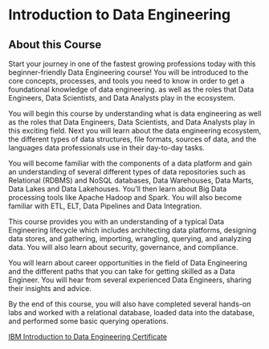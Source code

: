 # Introduction to Data Engineering

## About this Course
Start your journey in one of the fastest growing professions today with this beginner-friendly Data Engineering course! You will be introduced to the core concepts, processes, and tools you need to know in order to get a foundational knowledge of data engineering. as well as the roles that Data Engineers, Data Scientists, and Data Analysts play in the ecosystem. 

You will begin this course by understanding what is data engineering as well as the roles that Data Engineers, Data Scientists, and Data Analysts play in this exciting field. Next you will learn about the data engineering ecosystem, the different types of data structures, file formats, sources of data, and the languages data professionals use in their day-to-day tasks. 

You will become familiar with the components of a data platform and gain an understanding of several different types of data repositories such as Relational (RDBMS) and NoSQL databases, Data Warehouses, Data Marts, Data Lakes and Data Lakehouses. You’ll then learn about Big Data processing tools like Apache Hadoop and Spark. You will also become familiar with ETL, ELT, Data Pipelines and Data Integration. 

This course provides you with an understanding of a typical Data Engineering lifecycle which includes architecting data platforms, designing data stores, and gathering, importing, wrangling, querying, and analyzing data. You will also learn about security, governance, and compliance.  

You will learn about career opportunities in the field of Data Engineering and the different paths that you can take for getting skilled as a Data Engineer. You will hear from several experienced Data Engineers, sharing their insights and advice. 

By the end of this course, you will also have completed several hands-on labs and worked with a relational database, loaded data into the database, and performed some basic querying operations.

[IBM Introduction to Data Engineering Certificate](https://github.com/BBartee75/IBM_Data_Engineering_Professional_Certificate/blob/main/01_Introduction%20to%20Data%20Engineering/IBM%20Introduction%20to%20Data%20Engineering%20Certificate.pdf)
